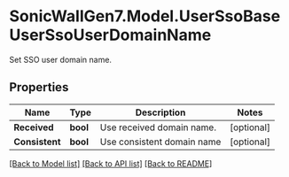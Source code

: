 # SonicWallGen7.Model.UserSsoBaseUserSsoUserDomainName
Set SSO user domain name.

## Properties

Name | Type | Description | Notes
------------ | ------------- | ------------- | -------------
**Received** | **bool** | Use received domain name. | [optional] 
**Consistent** | **bool** | Use consistent domain name | [optional] 

[[Back to Model list]](../README.md#documentation-for-models) [[Back to API list]](../README.md#documentation-for-api-endpoints) [[Back to README]](../README.md)

